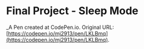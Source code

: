 # Final Project - Sleep Mode
 _A Pen created at CodePen.io. Original URL: [https://codepen.io/mj2913/pen/LKLBmq](https://codepen.io/mj2913/pen/LKLBmq).

 